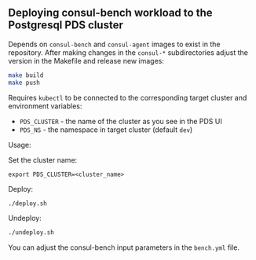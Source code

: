 ## Deploying consul-bench workload to the Postgresql PDS cluster

Depends on `consul-bench` and `consul-agent` images to exist in the repository.
After making changes in the `consul-*` subdirectories 
adjust the version in the Makefile and release new images:

```bash
make build
make push
```

Requires `kubectl` to be connected to the corresponding target cluster and
environment variables:

- `PDS_CLUSTER` - the name of the cluster as you see in the PDS UI
- `PDS_NS` - the namespace in target cluster (default `dev`)

Usage:

Set the cluster name:

```
export PDS_CLUSTER=<cluster_name>
```

Deploy:

```bash
./deploy.sh
```

Undeploy:

```bash
./undeploy.sh
```

You can adjust the consul-bench input parameters in the `bench.yml` file.
